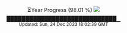 <p align="center">
⏳Year Progress (98.01 %) <img src="https://file5s.ratemyserver.net/mobs/1062.gif"><br>
█████████████████████████████▁ <br>
<sub>Updated: Sun, 24 Dec 2023 18:02:39 GMT</sub>
</p>

